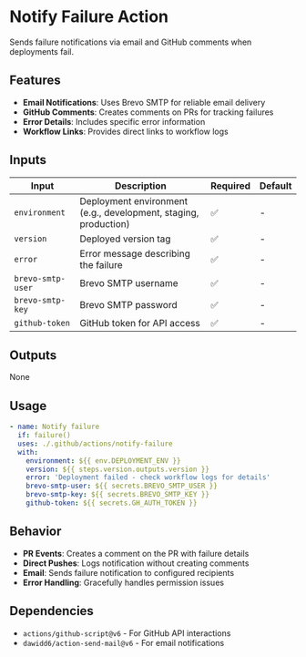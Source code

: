 # Notify Failure Action

Sends failure notifications via email and GitHub comments when deployments fail.

## Features

- **Email Notifications**: Uses Brevo SMTP for reliable email delivery
- **GitHub Comments**: Creates comments on PRs for tracking failures
- **Error Details**: Includes specific error information
- **Workflow Links**: Provides direct links to workflow logs

## Inputs

| Input | Description | Required | Default |
|-------|-------------|----------|---------|
| `environment` | Deployment environment (e.g., development, staging, production) | ✅ | - |
| `version` | Deployed version tag | ✅ | - |
| `error` | Error message describing the failure | ✅ | - |
| `brevo-smtp-user` | Brevo SMTP username | ✅ | - |
| `brevo-smtp-key` | Brevo SMTP password | ✅ | - |
| `github-token` | GitHub token for API access | ✅ | - |

## Outputs

None

## Usage

```yaml
- name: Notify failure
  if: failure()
  uses: ./.github/actions/notify-failure
  with:
    environment: ${{ env.DEPLOYMENT_ENV }}
    version: ${{ steps.version.outputs.version }}
    error: 'Deployment failed - check workflow logs for details'
    brevo-smtp-user: ${{ secrets.BREVO_SMTP_USER }}
    brevo-smtp-key: ${{ secrets.BREVO_SMTP_KEY }}
    github-token: ${{ secrets.GH_AUTH_TOKEN }}
```

## Behavior

- **PR Events**: Creates a comment on the PR with failure details
- **Direct Pushes**: Logs notification without creating comments
- **Email**: Sends failure notification to configured recipients
- **Error Handling**: Gracefully handles permission issues

## Dependencies

- `actions/github-script@v6` - For GitHub API interactions
- `dawidd6/action-send-mail@v6` - For email notifications
